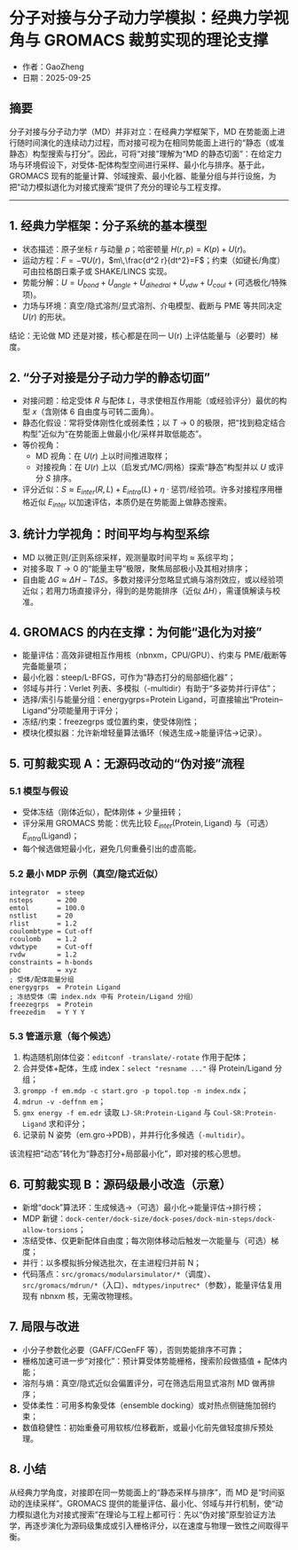# 分子对接与分子动力学模拟：经典力学视角与 GROMACS 裁剪实现的理论支撑

- 作者：GaoZheng
- 日期：2025-09-25

## 摘要
分子对接与分子动力学（MD）并非对立：在经典力学框架下，MD 在势能面上进行随时间演化的连续动力过程，而对接可视为在相同势能面上进行的“静态（或准静态）构型搜索与打分”。因此，可将“对接”理解为“MD 的静态切面”：在给定力场与环境假设下，对受体-配体构型空间进行采样、最小化与排序。基于此，GROMACS 现有的能量计算、邻域搜索、最小化器、能量分组与并行设施，为把“动力模拟退化为对接式搜索”提供了充分的理论与工程支撑。

---

## 1. 经典力学框架：分子系统的基本模型
- 状态描述：原子坐标 $r$ 与动量 $p$；哈密顿量 $H(r,p)=K(p)+U(r)$。
- 运动方程：$F=-\nabla U(r)$，$m\,\frac{d^2 r}{dt^2}=F$；约束（如键长/角度）可由拉格朗日乘子或 SHAKE/LINCS 实现。
- 势能分解：$U=U_{bond}+U_{angle}+U_{dihedral}+U_{vdw}+U_{coul}+\text{(可选极化/特殊项)}$。
- 力场与环境：真空/隐式溶剂/显式溶剂、介电模型、截断与 PME 等共同决定 $U(r)$ 的形状。

结论：无论做 MD 还是对接，核心都是在同一 U(r) 上评估能量与（必要时）梯度。

## 2. “分子对接是分子动力学的静态切面”
- 对接问题：给定受体 $R$ 与配体 $L$，寻求使相互作用能（或经验评分）最优的构型 $x$（含刚体 6 自由度与可转二面角）。
- 静态化假设：常将受体刚性化或弱柔性；以 $T\to 0$ 的极限，把“找到稳定结合构型”近似为“在势能面上做最小化/采样并取低能态”。
- 等价视角：
  - MD 视角：在 $U(r)$ 上以时间推进取样；
  - 对接视角：在 $U(r)$ 上以（启发式/MC/网格）探索“静态”构型并以 $U$ 或评分 $S$ 排序。
- 评分近似：$S\approx E_{inter}(R,L)+E_{intra}(L)+\eta\cdot\text{惩罚/经验项}$。许多对接程序用栅格近似 $E_{inter}$ 以加速评估，本质仍是在势能面上做静态搜索。

## 3. 统计力学视角：时间平均与构型系综
- MD 以微正则/正则系综采样，观测量取时间平均 $\approx$ 系综平均；
- 对接多取 $T\to 0$ 的“能量主导”极限，聚焦局部极小及其相对排序；
- 自由能 $\Delta G\approx\Delta H- T\Delta S$。多数对接评分忽略显式熵与溶剂效应，或以经验项近似；若用力场直接评分，得到的是势能排序（近似 $\Delta H$），需谨慎解读与校准。

## 4. GROMACS 的内在支撑：为何能“退化为对接”
- 能量评估：高效非键相互作用核（nbnxm，CPU/GPU）、约束与 PME/截断等完备能量项；
- 最小化器：steep/L-BFGS，可作为“静态打分的局部细化器”；
- 邻域与并行：Verlet 列表、多模拟（-multidir）有助于“多姿势并行评估”；
- 选择/索引与能量分组：energygrps=Protein Ligand，可直接输出“Protein–Ligand”分项能量用于评分；
- 冻结/约束：freezegrps 或位置约束，使受体刚性；
- 模块化模拟器：允许新增轻量算法循环（候选生成→能量评估→记录）。

## 5. 可剪裁实现 A：无源码改动的“伪对接”流程
### 5.1 模型与假设
- 受体冻结（刚体近似），配体刚体 + 少量扭转；
- 评分采用 GROMACS 势能：优先比较 $E_{inter}(\text{Protein},\text{Ligand})$ 与（可选）$E_{intra}(\text{Ligand})$；
- 每个候选做短最小化，避免几何重叠引出的虚高能。

### 5.2 最小 MDP 示例（真空/隐式近似）
```
integrator  = steep
nsteps      = 200
emtol       = 100.0
nstlist     = 20
rlist       = 1.2
coulombtype = Cut-off
rcoulomb    = 1.2
vdwtype     = Cut-off
rvdw        = 1.2
constraints = h-bonds
pbc         = xyz
; 受体/配体能量分组
energygrps  = Protein Ligand
; 冻结受体（需 index.ndx 中有 Protein/Ligand 分组）
freezegrps  = Protein
freezedim   = Y Y Y
```

### 5.3 管道示意（每个候选）
1) 构造随机刚体位姿：`editconf -translate/-rotate` 作用于配体；
2) 合并受体+配体，生成 index：`select "resname ..."` 得 Protein/Ligand 分组；
3) `grompp -f em.mdp -c start.gro -p topol.top -n index.ndx`；
4) `mdrun -v -deffnm em`；
5) `gmx energy -f em.edr` 读取 `LJ-SR:Protein-Ligand` 与 `Coul-SR:Protein-Ligand` 求和评分；
6) 记录前 N 姿势（em.gro→PDB），并并行化多候选（`-multidir`）。

该流程把“动态”转化为“静态打分+局部最小化”，即对接的核心思想。

## 6. 可剪裁实现 B：源码级最小改造（示意）
- 新增“dock”算法环：生成候选→（可选）最小化→能量评估→排行榜；
- MDP 新键：`dock-center/dock-size/dock-poses/dock-min-steps/dock-allow-torsions`；
- 冻结受体、仅更新配体自由度；每次刚体移动后触发一次能量与（可选）梯度；
- 并行：以多模拟拆分候选批次，在主进程归并前 N；
- 代码落点：`src/gromacs/modularsimulator/*`（调度）、`src/gromacs/mdrun/*`（入口）、`mdtypes/inputrec*`（参数），能量评估复用现有 nbnxm 核，无需改物理核。

## 7. 局限与改进
- 小分子参数化必要（GAFF/CGenFF 等），否则势能排序不可靠；
- 栅格加速可进一步“对接化”：预计算受体势能栅格，搜索阶段做插值 + 配体内能；
- 溶剂与熵：真空/隐式近似会偏置评分，可在筛选后用显式溶剂 MD 做再排序；
- 受体柔性：可用多构象受体（ensemble docking）或对热点侧链施加弱约束；
- 数值稳健性：初始重叠可用软核/位移截断，或最小化前先做轻度排斥预处理。

## 8. 小结
从经典力学角度，对接即在同一势能面上的“静态采样与排序”，而 MD 是“时间驱动的连续采样”。GROMACS 提供的能量评估、最小化、邻域与并行机制，使“动力模拟退化为对接式搜索”在理论与工程上都可行：先以“伪对接”原型验证方法学，再逐步演化为源码级集成或引入栅格评分，以在速度与物理一致性之间取得平衡。
